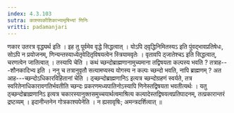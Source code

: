 ```yaml
---
index: 4.3.103
sutra: काश्यपकौशिकाभ्यामृषिभ्यां णिनिः
vritti: padamanjari
---
```


 णकार उतरत्र वृद्ध्यर्थ इति । इह तु पूर्वमेव वृद्धे सिद्धत्वात् । योऽपि ठ्वृद्धिनिमितस्यऽ इति पुंवद्भावप्रतिषेधः, सोऽपि न प्रयोजनम्, णिन्यन्तस्याध्येतृवेदितृविषयत्वेन स्त्रियामवृतेः । वृतावपि ठ्जातेश्चऽ इति सिद्धत्वात्, चरणत्वेन जातित्वात् । तस्यापि चेति । कथं च्छन्दोब्राह्मणानामुच्यमाना तद्विषयता कल्पस्य भवति ? तत्राह---शौनकादिभ्य इति । ननु च तत्रानुवृतौ सत्यामप्यस्य योगस्य न कल्पः च्छन्दो भवति, नापि ब्राह्मणम् ? अत आह---च्छन्दोऽधिकारविहितानां चेति । ठ्च्छन्दोब्राह्मणानिऽ इत्यत्र च्छन्दोग्रहणं स्वर्यते, तत्र स्वरितेनाधिकारावगतिर्भवतीति च्छन्दः प्रकरणमध्यपातिनोऽस्यापि णिनेस्तद्विषयता भवतीत्यर्थः । यतु ठ्च्छन्दोब्राह्मणानिऽ इत्यत्र चकारस्यानुक्तसमुच्चयार्थत्वमाश्रित्य कल्पादेस्तद्विषयत्वप्रतिपादनम्, तत्प्रकारान्तरं द्रष्टव्यम् । इदानीन्तनेन गोत्रकाश्यपेनेति । न ह्यसावृषिः; अमन्त्रदर्शित्वात् ॥